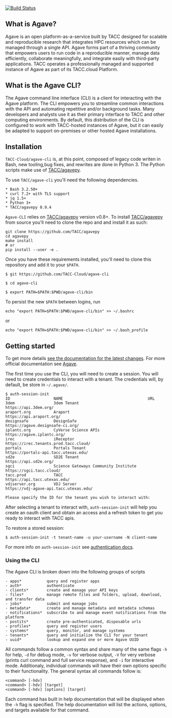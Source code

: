 [![Build Status](https://travis-ci.org/TACC-Cloud/agave-cli.svg?branch=develop)](https://travis-ci.org/TACC-Cloud/agave-cli)

## What is Agave?

Agave is an open platform-as-a-service built by TACC designed for scalable and
reproducible research that integrates HPC resources which can be managed
through a single API.
Agave forms part of a thriving community that empowers users to run code in a
reproducible manner, manage data efficiently, collaborate meaningfully, and
integrate easily with third-party applications.
TACC operates a professionally managed and supported instance of Agave as part
of its TACC.cloud Platform.


## What is the Agave CLI?

The Agave command line interface (CLI) is a client for interacting with the
Agave platform.
The CLI empowers you to streamline common interactions with the API and
automating repetitive and/or background tasks. Many developers and analysts
use it as their primary interface to TACC and other computing environments.
By default, this distribution of the CLI is configured to work with
TACC-hosted instances of Agave, but it can easily be adapted to support
on-premises or other hosted Agave installations.


## Installation

`TACC-Cloud/agave-cli` is, at this point, composed of legacy code writen in Bash, new
tooling,bug fixes, and rewrites are done in Python 3. The Python scripts make
use of [TACC/agavepy](https://github.com/TACC/agavepy).

To use `TACC/agave-cli` you'll need the following dependencies.

	* Bash 3.2.50+
	* curl 7.2+ with TLS support
	* jq 1.5+
    * Python 3+
    * TACC/agavepy 0.9.4

`Agave-CLI` relies on [TACC/agavepy](https://github.com/TACC/agavepy) version
v0.8+.
To install [TACC/agavepy](https://github.com/TACC/agavepy) from source you'll
need to clone the repo and and install it as such:
```shell
git clone https://github.com/TACC/agavepy
cd agavepy
make install
# or
pip install --user -e .
```

Once you have these requirements installed, you'll need to clone this
repository and add it to your `$PATH`.

```shell
$ git https://github.com/TACC-Cloud/agave-cli

$ cd agave-cli

$ export PATH=$PATH:$PWD/agave-cli/bin
```

To persist the new `$PATH` between logins, run
```shell
echo "export PATH=$PATH:$PWD/agave-cli/bin" >> ~/.bashrc
```
or
```shell
echo "export PATH=$PATH:$PWD/agave-cli/bin" >> ~/.bash_profile
```


## Getting started

To get more details
[see the documentation for the latest changes](docs/docsite).
For more official documentation see
[Agave](https://tacc-cloud.readthedocs.io/projects/agave/en/latest/).

The first time you use the CLI, you will need to create a session.
You will need to create credentials to interact with a tenant.
The credentials will, by default, be store in `~/.agave/`.

```
$ auth-session-init
ID                   NAME                                     URL
3dem                 3dem Tenant                              https://api.3dem.org/
araport.org          Araport                                  https://api.araport.org/
designsafe           DesignSafe                               https://agave.designsafe-ci.org/
iplantc.org          CyVerse Science APIs                     https://agave.iplantc.org/
irec                 iReceptor                                https://irec.tenants.prod.tacc.cloud/
portals              Portals Tenant                           https://portals-api.tacc.utexas.edu/
sd2e                 SD2E Tenant                              https://api.sd2e.org/
sgci                 Science Gateways Community Institute     https://sgci.tacc.cloud/
tacc.prod            TACC                                     https://api.tacc.utexas.edu/
vdjserver.org        VDJ Server                               https://vdj-agave-api.tacc.utexas.edu/

Please specify the ID for the tenant you wish to interact with:
```

After selecting a tenant to interact with, `auth-session-init` will help you
create an oauth client and obtain an access and a refresh token to get you
ready to interact with TACC apis.

To restore a stored session:
```
$ auth-session-init -t tenant-name -u your-username -N client-name
```

For more info on `auth-session-init` see
[authentication docs](docs/docsite/authentication/auth.rst).

### Using the CLI

The Agave CLI is broken down into the following groups of scripts

	- apps*           query and register apps
	- auth*           authenticate
	- clients*        create and manage your API keys
	- files*          manage remote files and folders, upload, download, and transfer data
	- jobs*           submit and manage jobs
	- metadata*       create and manage metadata and metadata schemas
	- notifications*  subscribe to and manage event notifications from the platform
	- postits*        create pre-authenticated, disposable urls
	- profiles*       query and register users
	- systems*        query, monitor, and manage systems
	- tenants*        query and initialize the CLI for your tenant
	- uuid*           lookup and expand one or more Agave UUID

All commands follow a common syntax and share many of the same flags `-h` for help, `-d` for debug mode, `-v` for verbose output, `-V` for very verbose (prints curl command and full service response), and `-i` for interactive mode. Additionaly, individual commands will have their own options specific to their functionality. The general syntax all commands follow is:

	<command> [-hdv]
	<command> [-hdv] [target]
	<command> [-hdv] [options] [target]

Each command has built in help documentation that will be displayed when the `-h` flag is specified. The help documentation will list the actions, options, and targets available for that command.
